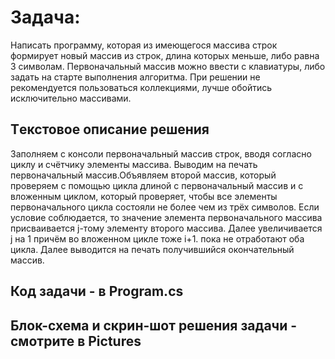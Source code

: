 # Задача:
Написать программу, которая из имеющегося массива строк формирует новый массив из строк, длина которых меньше, либо равна 3 символам. Первоначальный массив можно ввести с клавиатуры, либо задать на старте выполнения алгоритма. При решении не рекомендуется пользоваться коллекциями, лучше обойтись исключительно массивами.

##  Tекстовое описание решения
Заполняем с консоли первоначальный массив строк, вводя согласно циклу и счётчику элементы массива. Выводим на печать первоначальный массив.Объявляем второй массив, который проверяем с помощью цикла длиной с первоначальный массив и с вложенным циклом, который проверяет, чтобы все элементы первоначального цикла состояли не более чем из трёх символов.  Если условие соблюдается, то значение элемента первоначального массива присваивается j-тому элементу второго массива. Далее увеличивается j на 1 причём во вложенном цикле тоже i+1. пока не отработают оба цикла. Далее выводится на печать получившийся окончательный массив.

## Код задачи - в Рrogram.cs

## Блок-схема  и скрин-шот решения задачи - смотрите в Pictures

